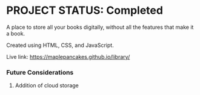 # PROJECT STATUS: Completed

A place to store all your books digitally, without all the features that make it a book.

Created using HTML, CSS, and JavaScript.

Live link: https://maplepancakes.github.io/library/

### Future Considerations

1. Addition of cloud storage